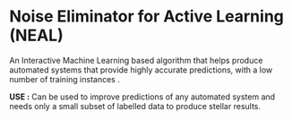 # Noise Eliminator for Active Learning (NEAL)
An Interactive Machine Learning based algorithm that helps produce automated systems that provide highly accurate predictions, with a low number of training instances .

**USE :** Can be used to improve predictions of any automated system and needs only a small subset of labelled data to produce stellar results.
